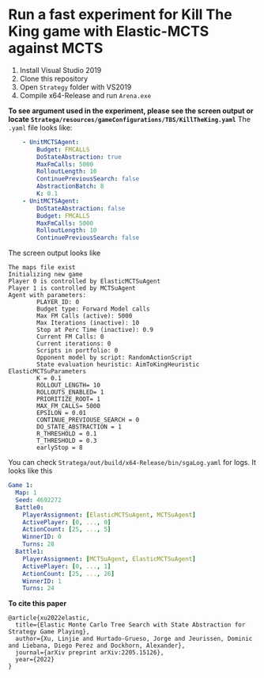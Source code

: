 ﻿# Run a fast experiment for Kill The King game with Elastic-MCTS against MCTS
1) Install Visual Studio 2019
2) Clone this repository
3) Open `Strategy` folder with VS2019
4) Compile x64-Release and run `Arena.exe`

**To see argument used in the experiment, please see the screen output or locate `Stratega/resources/gameConfigurations/TBS/KillTheKing.yaml`**
The `.yaml` file looks like: 

```yaml
    - UnitMCTSAgent:
        Budget: FMCALLS
        DoStateAbstraction: true
        MaxFmCalls: 5000
        RolloutLength: 10
        ContinuePreviousSearch: false
        AbstractionBatch: 8
        K: 0.1
    - UnitMCTSAgent:
        DoStateAbstraction: false
        Budget: FMCALLS
        MaxFmCalls: 5000
        RolloutLength: 10
        ContinuePreviousSearch: false
```

The screen output looks like

```
The maps file exist
Initializing new game
Player 0 is controlled by ElasticMCTSuAgent
Player 1 is controlled by MCTSuAgent
Agent with parameters:
        PLAYER_ID: 0
        Budget type: Forward Model calls
        Max FM Calls (active): 5000
        Max Iterations (inactive): 10
        Stop at Perc Time (inactive): 0.9
        Current FM Calls: 0
        Current iterations: 0
        Scripts in portfolio: 0
        Opponent model by script: RandomActionScript
        State evaluation heuristic: AimToKingHeuristic
ElasticMCTSuParameters
        K = 0.1
        ROLLOUT_LENGTH= 10
        ROLLOUTS_ENABLED= 1
        PRIORITIZE_ROOT= 1
        MAX_FM_CALLS= 5000
        EPSILON = 0.01
        CONTINUE_PREVIOUSE_SEARCH = 0
        DO_STATE_ABSTRACTION = 1
        R_THRESHOLD = 0.1
        T_THRESHOLD = 0.3
        earlyStop = 8
```



You can check `Stratega/out/build/x64-Release/bin/sgaLog.yaml` for logs. It looks like this

```yaml
Game 1:
  Map: 1
  Seed: 4692272
  Battle0:
    PlayerAssignment: [ElasticMCTSuAgent, MCTSuAgent]
    ActivePlayer: [0, ..., 0]
    ActionCount: [25, ..., 5]
    WinnerID: 0
    Turns: 28
  Battle1:
    PlayerAssignment: [MCTSuAgent, ElasticMCTSuAgent]
    ActivePlayer: [0, ..., 1]
    ActionCount: [25, ..., 26]
    WinnerID: 1
    Turns: 24
```



**To cite this paper**

```
@article{xu2022elastic,
  title={Elastic Monte Carlo Tree Search with State Abstraction for Strategy Game Playing},
  author={Xu, Linjie and Hurtado-Grueso, Jorge and Jeurissen, Dominic and Liebana, Diego Perez and Dockhorn, Alexander},
  journal={arXiv preprint arXiv:2205.15126},
  year={2022}
}
```